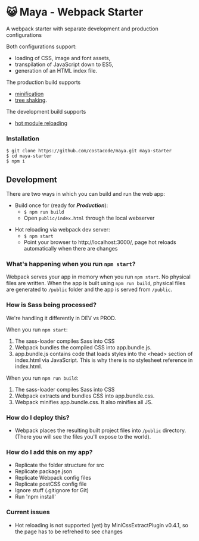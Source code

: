 # :smiley_cat: Maya - Webpack Starter

A webpack starter with separate development and production configurations

Both configurations support:

-   loading of CSS, image and font assets,
-   transpilation of JavaScript down to ES5,
-   generation of an HTML index file.

The production build supports

-   [minification][minification]
-   [tree shaking][treeshaking].

The development build supports

-   [hot module reloading][hmr]

### Installation

```
$ git clone https://github.com/costacode/maya.git maya-starter
$ cd maya-starter
$ npm i
```

## Development

There are two ways in which you can build and run the web app:

-   Build once for (ready for **_Production_**):
    -   `$ npm run build`
    -   Open `public/index.html` through the local webserver

*   Hot reloading via webpack dev server:
    -   `$ npm start`
    -   Point your browser to http://localhost:3000/, page hot reloads automatically when there are changes

### What's happening when you run `npm start`?

Webpack serves your app in memory when you run `npm start`. No physical files are written. When the app is built using `npm run build`, physical files are generated to `/public` folder and the app is served from `/public`.

### How is Sass being processed?

We're handling it differently in DEV vs PROD.

When you run `npm start`:

1.  The sass-loader compiles Sass into CSS
2.  Webpack bundles the compiled CSS into app.bundle.js.
3.  app.bundle.js contains code that loads styles into the &lt;head&gt; section of index.html via JavaScript. This is why there is no stylesheet reference in index.html.

When you run `npm run build`:

1.  The sass-loader compiles Sass into CSS
2.  Webpack extracts and bundles CSS into app.bundle.css.
3.  Webpack minifies app.bundle.css. It also minifies all JS.

### How do I deploy this?

-   Webpack places the resulting built project files into `/public` directory. (There you will see the files you'll expose to the world).

### How do I add this on my app?

-   Replicate the folder structure for src
-   Replicate package.json
-   Replicate Webpack config files
-   Replicate postCSS config file
-   Ignore stuff (.gitignore for Git)
-   Run 'npm install'

[minification]: https://en.wikipedia.org/wiki/Minification_(programming)
[treeshaking]: https://developer.mozilla.org/en-US/docs/Glossary/Tree_shaking
[hmr]: https://webpack.js.org/concepts/hot-module-replacement/

### Current issues

-   Hot reloading is not supported (yet) by MiniCssExtractPlugin v0.4.1, so the page has to be refrehed to see changes
